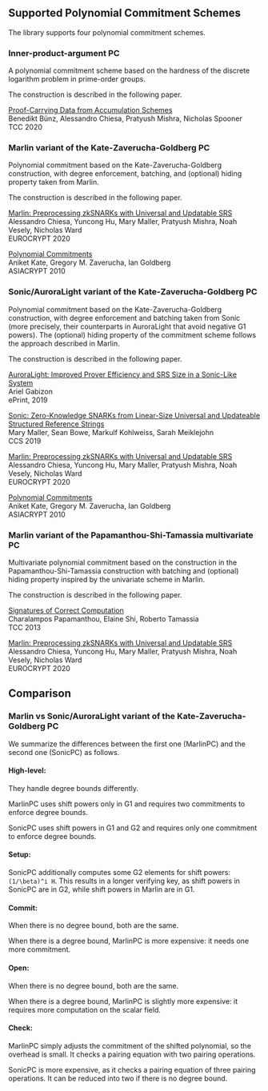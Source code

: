 ## Supported Polynomial Commitment Schemes

The library supports four polynomial commitment schemes.

### Inner-product-argument PC

A polynomial commitment scheme based on the hardness of the discrete logarithm problem in prime-order groups. 

The construction is described in the following paper.

[pcd-acc]: https://ia.cr/2020/499

[Proof-Carrying Data from Accumulation Schemes][pcd-acc]     
Benedikt Bünz, Alessandro Chiesa, Pratyush Mishra, Nicholas Spooner     
TCC 2020

### Marlin variant of the Kate-Zaverucha-Goldberg PC

[kzg10]: http://cacr.uwaterloo.ca/techreports/2010/cacr2010-10.pdf
[marlin]: https://ia.cr/2019/1047

Polynomial commitment based on the Kate-Zaverucha-Goldberg construction, with degree enforcement, batching, and (optional) hiding property taken from Marlin.

The construction is described in the following paper.

[Marlin: Preprocessing zkSNARKs with Universal and Updatable SRS][marlin]     
Alessandro Chiesa, Yuncong Hu, Mary Maller, Pratyush Mishra, Noah Vesely, Nicholas Ward  
EUROCRYPT 2020

[Polynomial Commitments][kzg10]     
Aniket Kate, Gregory M. Zaverucha, Ian Goldberg     
ASIACRYPT 2010

### Sonic/AuroraLight variant of the Kate-Zaverucha-Goldberg PC

Polynomial commitment based on the Kate-Zaverucha-Goldberg construction, with degree enforcement and batching taken from Sonic (more precisely, their counterparts in AuroraLight that avoid negative G1 powers). The (optional) hiding property of the commitment scheme follows the approach described in Marlin.

The construction is described in the following paper.

[sonic]: https://ia.cr/2019/099
[aurora-light]: https://ia.cr/2019/601

[AuroraLight: Improved Prover Efficiency and SRS Size in a Sonic-Like System][aurora-light]     
Ariel Gabizon     
ePrint, 2019

[Sonic: Zero-Knowledge SNARKs from Linear-Size Universal and Updateable Structured Reference Strings][sonic]     
Mary Maller, Sean Bowe, Markulf Kohlweiss, Sarah Meiklejohn     
CCS 2019

[Marlin: Preprocessing zkSNARKs with Universal and Updatable SRS][marlin]     
Alessandro Chiesa, Yuncong Hu, Mary Maller, Pratyush Mishra, Noah Vesely, Nicholas Ward  
EUROCRYPT 2020

[Polynomial Commitments][kzg10]     
Aniket Kate, Gregory M. Zaverucha, Ian Goldberg     
ASIACRYPT 2010

### Marlin variant of the Papamanthou-Shi-Tamassia multivariate PC

Multivariate polynomial commitment based on the construction in the Papamanthou-Shi-Tamassia construction with batching and (optional) hiding property inspired by the univariate scheme in Marlin.

The construction is described in the following paper.

[pst]: https://ia.cr.org/2011/587

[Signatures of Correct Computation][pst]    
Charalampos Papamanthou, Elaine Shi, Roberto Tamassia   
TCC 2013

[Marlin: Preprocessing zkSNARKs with Universal and Updatable SRS][marlin]     
Alessandro Chiesa, Yuncong Hu, Mary Maller, Pratyush Mishra, Noah Vesely, Nicholas Ward  
EUROCRYPT 2020

## Comparison

### Marlin vs Sonic/AuroraLight variant of the Kate-Zaverucha-Goldberg PC

We summarize the differences between the first one (MarlinPC) and the second one (SonicPC) as follows.

#### High-level:
They handle degree bounds differently. 

MarlinPC uses shift powers only in G1 and requires two commitments to enforce degree bounds.

SonicPC uses shift powers in G1 and G2 and requires only one commitment to enforce degree bounds.

#### Setup:

SonicPC additionally computes some G2 elements for shift powers: `(1/\beta)^i H`. This results in a longer verifying key, as shift powers in SonicPC are in G2, while shift powers in Marlin are in G1.

#### Commit:

When there is no degree bound, both are the same.

When there is a degree bound, MarlinPC is more expensive: it needs one more commitment. 

#### Open: 

When there is no degree bound, both are the same.

When there is a degree bound, MarlinPC is slightly more expensive: it requires more computation on the scalar field.

#### Check:

MarlinPC simply adjusts the commitment of the shifted polynomial, so the overhead is small. It checks a pairing equation with two pairing operations.

SonicPC is more expensive, as it checks a pairing equation of three pairing operations. It can be reduced into two if there is no degree bound.